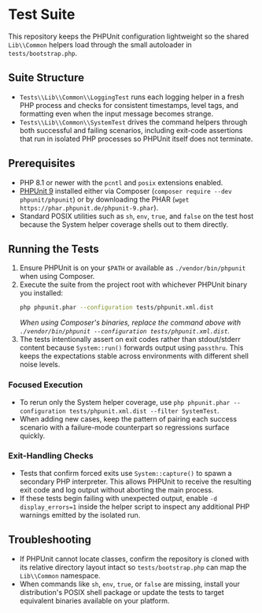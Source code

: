 # Test Suite

This repository keeps the PHPUnit configuration lightweight so the shared `Lib\\Common` helpers load through the small autoloader in `tests/bootstrap.php`.

## Suite Structure

* `Tests\\Lib\\Common\\LoggingTest` runs each logging helper in a fresh PHP process and checks for consistent timestamps, level tags, and formatting even when the input message becomes strange.
* `Tests\\Lib\\Common\\SystemTest` drives the command helpers through both successful and failing scenarios, including exit-code assertions that run in isolated PHP processes so PHPUnit itself does not terminate.

## Prerequisites

* PHP 8.1 or newer with the `pcntl` and `posix` extensions enabled.
* [PHPUnit 9](https://phpunit.de/) installed either via Composer (`composer require --dev phpunit/phpunit`) or by downloading the PHAR (`wget https://phar.phpunit.de/phpunit-9.phar`).
* Standard POSIX utilities such as `sh`, `env`, `true`, and `false` on the test host because the System helper coverage shells out to them directly.

## Running the Tests

1. Ensure PHPUnit is on your `$PATH` or available as `./vendor/bin/phpunit` when using Composer.
2. Execute the suite from the project root with whichever PHPUnit binary you installed:
   ```bash
   php phpunit.phar --configuration tests/phpunit.xml.dist
   ```
   *When using Composer's binaries, replace the command above with `./vendor/bin/phpunit --configuration tests/phpunit.xml.dist`.*
3. The tests intentionally assert on exit codes rather than stdout/stderr content because `System::run()` forwards output using `passthru`. This keeps the expectations stable across environments with different shell noise levels.

### Focused Execution

* To rerun only the System helper coverage, use `php phpunit.phar --configuration tests/phpunit.xml.dist --filter SystemTest`.
* When adding new cases, keep the pattern of pairing each success scenario with a failure-mode counterpart so regressions surface quickly.

### Exit-Handling Checks

* Tests that confirm forced exits use `System::capture()` to spawn a secondary PHP interpreter. This allows PHPUnit to receive the resulting exit code and log output without aborting the main process.
* If these tests begin failing with unexpected output, enable `-d display_errors=1` inside the helper script to inspect any additional PHP warnings emitted by the isolated run.

## Troubleshooting

* If PHPUnit cannot locate classes, confirm the repository is cloned with its relative directory layout intact so `tests/bootstrap.php` can map the `Lib\\Common` namespace.
* When commands like `sh`, `env`, `true`, or `false` are missing, install your distribution's POSIX shell package or update the tests to target equivalent binaries available on your platform.
